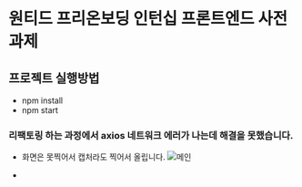 # 원티드 프리온보딩 인턴십 프론트엔드 사전과제

## 프로젝트 실행방법

- npm install
- npm start

### 리팩토링 하는 과정에서 axios 네트워크 에러가 나는데 해결을 못했습니다.


- 화면은 못찍어서 캡처라도 찍어서 올립니다.
![메인](https://github.com/kmin-jeong/wanted-pre-onboarding-frontend/assets/53456037/d2ac4d24-fc58-4782-877a-a56ad5f65daf)

- 
